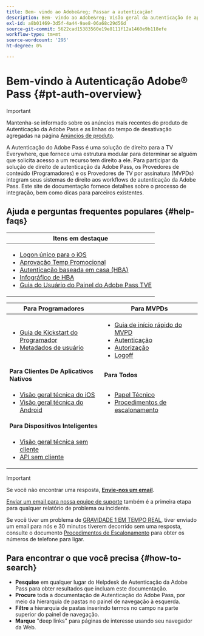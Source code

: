 ```yaml
---
title: Bem- vindo ao Adobe&reg; Passar a autenticação!
description: Bem- vindo ao Adobe&reg; Visão geral da autenticação de aprovação
exl-id: a8b01469-3d5f-4a44-9ae8-06a68c29d56d
source-git-commit: 5622cad15383560e19e8111f12a1460e9b118efe
workflow-type: tm+mt
source-wordcount: '295'
ht-degree: 0%

---
```


# Bem-vindo à Autenticação Adobe® Pass {#pt-auth-overview}

>[!IMPORTANT]
>
> Mantenha-se informado sobre os anúncios mais recentes do produto de Autenticação da Adobe Pass e as linhas do tempo de desativação agregadas na página [Anúncios de produto](/help/authentication/product-announcements.md).

A Autenticação do Adobe Pass é uma solução de direito para a TV Everywhere, que fornece uma estrutura modular para determinar se alguém que solicita acesso a um recurso tem direito a ele. Para participar da solução de direito de autenticação da Adobe Pass, os Provedores de conteúdo (Programadores) e os Provedores de TV por assinatura (MVPDs) integram seus sistemas de direito aos workflows de autenticação da Adobe Pass. Este site de documentação fornece detalhes sobre o processo de integração, bem como dicas para parceiros existentes.

## Ajuda e perguntas frequentes populares {#help-faqs}

| **Itens em destaque** |
|------------------------------------------------------------------------------------------------------------------------------------------------------------------------------------------------------------------------------------------------------------------------------------------------------------------------------------------------------------------------------------------------------------------------------------------------------------------------------------------------------------------------------------------------------------------------------------------------------------------------------------------------------------------------------------------------|
| <ul><li>[Logon único para o iOS](/help/authentication/integration-guide-programmers/features-standard/sso-access/partner-sso/apple-sso/apple-sso-overview.md)</li><li>[Aprovação Temp Promocional](/help/authentication/integration-guide-programmers/features-premium/temporary-access/promotional-temp-pass.md)</li><li>[Autenticação baseada em casa (HBA)](/help/authentication/integration-guide-programmers/features-standard/hba-access/home-based-authn-tve.md)</li><li>[Infográfico de HBA](https://dzf8vqv24eqhg.cloudfront.net/userfiles/258/326/ckfinder/files/AdobeNewsletterHBA.pdf)</li><li>[Guia do Usuário do Painel do Adobe Pass TVE](/help/authentication/user-guide-tve-dashboard/tve-dashboard-overview.md)</li></ul> |

| **Para Programadores** | **Para MVPDs** |
|--------------------------------------------------------------------------------------------------------------------------------------------------------------------------------------------------------------------------------------------------------------------------------|-----------------------------------------------------------------------------------------------------------------------------------------------------------------------------------------------------------------------------------------------------------------------------------------------------------------------------------------------------------------------|
| <ul><li>[Guia de Kickstart do Programador](/help/authentication/kickstart/programmer-kickstart-guide.md)</li><li>[Metadados de usuário](/help/authentication/integration-guide-programmers/legacy/rest-api-v1/apis/user-metadata.md)</li></ul> | <ul><li>[Guia de início rápido do MVPD](/help/authentication/kickstart/mvpd-kickstart-guide.md)</li><li>[Autenticação](/help/authentication/integration-guide-mvpds/authn-usecase.md)</li><li>[Autorização](/help/authentication/integration-guide-mvpds/authz-usecase.md)</li><li>[Logoff](/help/authentication/integration-guide-mvpds/usecase-mvpd-logout.md)</li></ul> |
| **Para Clientes De Aplicativos Nativos** | **Para Todos** |
| <ul><li>[Visão geral técnica do iOS](/help/authentication/integration-guide-programmers/legacy/sdks/ios-tvos-sdk/iostvos-sdk-overview.md)</li><li>[Visão geral técnica do Android](/help/authentication/integration-guide-programmers/legacy/sdks/android-sdk/android-sdk-overview.md)</li></ul> | <ul><li>[Papel Técnico](/help/authentication/kickstart/technical-paper.md)</li><li>[Procedimentos de escalonamento](/help/authentication/kickstart/escalation-procedures.md)</li></ul> |
| **Para Dispositivos Inteligentes** |                                                                                                                                                                                                                                                                                                                                                                       |
| <ul><li>[Visão geral técnica sem cliente](/help/authentication/integration-guide-programmers/legacy/rest-api-v1/rest-api-overview.md)</li><li>[API sem cliente](/help/authentication/integration-guide-programmers/legacy/rest-api-v1/rest-api-reference.md)</li></ul> |                                                                                                                                                                                                                                                                                                                                                                       |

>[!IMPORTANT]
>
> Se você não encontrar uma resposta, [**Envie-nos um email**](mailto:tve-support@adobe.com).
>
> [Enviar um email para nossa equipe de suporte](mailto:tve-support@adobe.com) também é a primeira etapa para qualquer relatório de problema ou incidente.
>
> Se você tiver um problema de [GRAVIDADE 1 EM TEMPO REAL](/help/authentication/kickstart/escalation-procedures.md), tiver enviado um email para nós e 30 minutos tiverem decorrido sem uma resposta, consulte o documento [Procedimentos de Escalonamento](/help/authentication/kickstart/escalation-procedures.md) para obter os números de telefone para ligar.

## Para encontrar o que você precisa {#how-to-search}

* **Pesquise** em qualquer lugar do Helpdesk de Autenticação da Adobe Pass para obter resultados que incluam este
documentação.
* **Procure** toda a documentação de Autenticação do Adobe Pass, por meio da hierarquia de pastas no painel de navegação à esquerda.
* **Filtre** a hierarquia de pastas inserindo termos no campo na parte superior do painel de navegação.
* **Marque** &quot;deep links&quot; para páginas de interesse usando seu navegador da Web.
